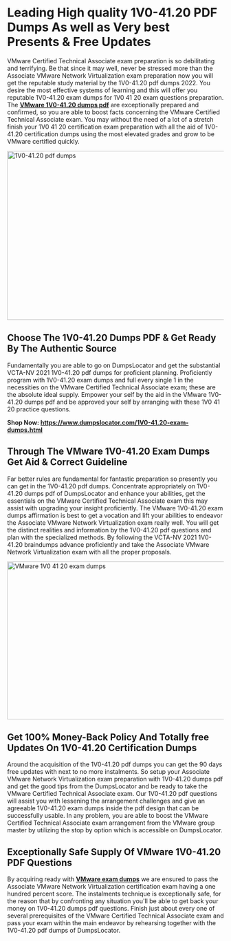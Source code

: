 <h1><strong>Leading High quality 1V0-41.20 PDF Dumps As well as Very best Presents &amp; Free Updates</strong></h1>
<p>VMware Certified Technical Associate exam preparation is so debilitating and terrifying. Be that since it may well, never be stressed more than the Associate VMware Network Virtualization exam preparation now you will get the reputable study material by the 1V0-41.20 pdf dumps 2022. You desire the most effective systems of learning and this will offer you reputable 1V0-41.20 exam dumps for 1V0 41 20 exam questions preparation. The <strong><a href="https://www.dumpslocator.com/1V0-41.20-exam-dumps.html">VMware 1V0-41.20 dumps pdf</a></strong> are exceptionally prepared and confirmed, so you are able to boost facts concerning the VMware Certified Technical Associate exam. You may without the need of a lot of a stretch finish your 1V0 41 20 certification exam preparation with all the aid of 1V0-41.20 certification dumps using the most elevated grades and grow to be VMware certified quickly.</p>
<p><img src="https://i.ibb.co/SKhFh8d/Pastel-Purple-Computer-UI-Class-Syllabus-Education-Presentation.png" alt="1V0-41.20 pdf dumps" width="700" height="393" /></p>
<h2><strong>Choose The 1V0-41.20 Dumps PDF &amp; Get Ready By The Authentic Source</strong></h2>
<p>Fundamentally you are able to go on DumpsLocator and get the substantial VCTA-NV 2021 1V0-41.20 pdf dumps for proficient planning. Proficiently program with 1V0-41.20 exam dumps and full every single 1 in the necessities on the VMware Certified Technical Associate exam; these are the absolute ideal supply. Empower your self by the aid in the VMware 1V0-41.20 dumps pdf and be approved your self by arranging with these 1V0 41 20 practice questions.</p>
<p><strong>Shop Now: <a href="https://www.dumpslocator.com/1V0-41.20-exam-dumps.html">https://www.dumpslocator.com/1V0-41.20-exam-dumps.html</a></strong></p>
<h2><strong>Through The VMware 1V0-41.20 Exam Dumps Get Aid &amp; Correct Guideline</strong></h2>
<p>Far better rules are fundamental for fantastic preparation so presently you can get in the 1V0-41.20 pdf dumps. Concentrate appropriately on 1V0-41.20 dumps pdf of DumpsLocator and enhance your abilities, get the essentials on the VMware Certified Technical Associate exam this may assist with upgrading your insight proficiently. The VMware 1V0-41.20 exam dumps affirmation is best to get a vocation and lift your abilities to endeavor the Associate VMware Network Virtualization exam really well. You will get the distinct realities and information by the 1V0-41.20 pdf questions and plan with the specialized methods. By following the VCTA-NV 2021 1V0-41.20 braindumps advance proficiently and take the Associate VMware Network Virtualization exam with all the proper proposals.</p>
<p><a href="https://www.dumpslocator.com/1V0-41.20-exam-dumps.html"><img src="https://i.ibb.co/NtZbgjG/Blue-and-White-Medical-Dental-Clinic-Facebook-Ad.png" alt="VMware 1V0 41 20 exam dumps" width="700" height="367" /></a></p>
<h2><strong>Get 100% Money-Back Policy And Totally free Updates On 1V0-41.20 Certification Dumps</strong></h2>
<p>Around the acquisition of the 1V0-41.20 pdf dumps you can get the 90 days free updates with next to no more instalments. So setup your Associate VMware Network Virtualization exam preparation with 1V0-41.20 dumps pdf and get the good tips from the DumpsLocator and be ready to take the VMware Certified Technical Associate exam. Our 1V0-41.20 pdf questions will assist you with lessening the arrangement challenges and give an agreeable 1V0-41.20 exam dumps inside the pdf design that can be successfully usable. In any problem, you are able to boost the VMware Certified Technical Associate exam arrangement from the VMware group master by utilizing the stop by option which is accessible on DumpsLocator.</p>
<h2><strong>Exceptionally Safe Supply Of VMware 1V0-41.20 PDF Questions</strong></h2>
<p>By acquiring ready with <strong><a href="https://www.dumpslocator.com/vmware-exams.html">VMware exam dumps</a></strong> we are ensured to pass the Associate VMware Network Virtualization certification exam having a one hundred percent score. The instalments technique is exceptionally safe, for the reason that by confronting any situation you'll be able to get back your money on 1V0-41.20 dumps pdf questions. Finish just about every one of several prerequisites of the VMware Certified Technical Associate exam and pass your exam within the main endeavor by rehearsing together with the 1V0-41.20 pdf dumps of DumpsLocator.</p>
